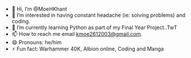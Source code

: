 - 👋 Hi, I’m @MoeHKhant
- 👀 I’m interested in having constant headache (ie: solving problems) and coding.
- 🌱 I’m currently learning Python as part of my Final Year Project..TwT
- 📫 How to reach me email kmoe2612003@gmail.com.
- 😄 Pronouns: he/him
- ⚡ Fun fact: Warhammer 40K, Albion online, Coding and Manga

<!---
MoeHKhant/MoeHKhant is a ✨ special ✨ repository because its `README.md` (this file) appears on your GitHub profile.
You can click the Preview link to take a look at your changes.
--->
